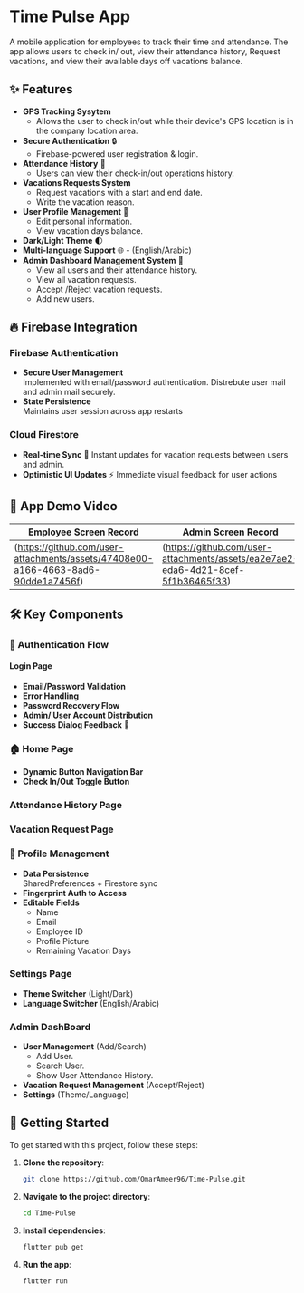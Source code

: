 # Time Pulse App

A mobile application for employees to track their time and attendance. The app allows users to check in/ out, view their attendance history, Request vacations, and view their available days off vacations balance.

## ✨ Features

- **GPS Tracking Sysytem** 
  - Allows the user to check in/out while their device's GPS location is in the company location area.
- **Secure Authentication** 🔒
  - Firebase-powered user registration & login.
- **Attendance History** 📆
  - Users can view their check-in/out operations history.
- **Vacations Requests System**
  - Request vacations with a start and end date.
  - Write the vacation reason.
- **User Profile Management** 👤
  - Edit personal information.
  - View vacation days balance.
- **Dark/Light Theme** 🌓
- **Multi-language Support** 🌐 - (English/Arabic)
- **Admin Dashboard Management System** 📱
  - View all users and their attendance history.
  - View all vacation requests.
  - Accept /Reject vacation requests.
  - Add new users.

## 🔥 Firebase Integration

### Firebase Authentication

- **Secure User Management**  
  Implemented with email/password authentication.
  Distrebute user mail and admin mail securely.
- **State Persistence**  
  Maintains user session across app restarts

### Cloud Firestore

- **Real-time Sync** 🔄
  Instant updates for vacation requests between users and admin.
- **Optimistic UI Updates** ⚡
  Immediate visual feedback for user actions

## 📱 App Demo Video

|               Employee Screen Record                         |                      Admin Screen Record                      |
| ------------------------------------------------------------ | ------------------------------------------------------------- |
| (https://github.com/user-attachments/assets/47408e00-a166-4663-8ad6-90dde1a7456f) |   (https://github.com/user-attachments/assets/ea2e7ae2-eda6-4d21-8cef-5f1b36465f33)   |

## 🛠 Key Components

### 🔐 Authentication Flow

#### Login Page

- **Email/Password Validation**
- **Error Handling**
- **Password Recovery Flow**
- **Admin/ User Account Distribution**
- **Success Dialog Feedback** 💬

### 🏠 Home Page

- **Dynamic Button Navigation Bar**
- **Check In/Out Toggle Button**

### Attendance History Page

### Vacation Request Page

### 👤 Profile Management

- **Data Persistence**  
  SharedPreferences + Firestore sync
- **Fingerprint Auth to Access**
- **Editable Fields**
  - Name
  - Email
  - Employee ID
  - Profile Picture
  - Remaining Vacation Days

### **Settings Page**

- **Theme Switcher** (Light/Dark)
- **Language Switcher** (English/Arabic)

### **Admin DashBoard**

- **User Management** (Add/Search)
  - Add User.
  - Search User.
  - Show User Attendance History.
- **Vacation Request Management** (Accept/Reject)
- **Settings** (Theme/Language)

## 🚀 Getting Started

To get started with this project, follow these steps:

1. **Clone the repository**:
   ```sh
   git clone https://github.com/OmarAmeer96/Time-Pulse.git
   ```
2. **Navigate to the project directory**:
   ```sh
   cd Time-Pulse
   ```
3. **Install dependencies**:
   ```sh
   flutter pub get
   ```
4. **Run the app**:
   ```sh
   flutter run
   ```

